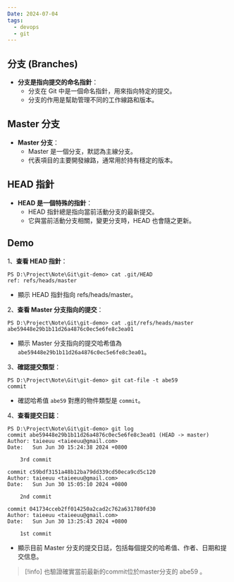 ```yaml
---
Date: 2024-07-04
tags:
  - devops
  - git
---
```

## 分支 (Branches)
- **分支是指向提交的命名指針**：
    - 分支在 Git 中是一個命名指針，用來指向特定的提交。
    - 分支的作用是幫助管理不同的工作線路和版本。
## Master 分支
- **Master 分支**：
    - Master 是一個分支，默認為主線分支。
    - 代表項目的主要開發線路，通常用於持有穩定的版本。
## HEAD 指針
- **HEAD 是一個特殊的指針**：
    - HEAD 指針總是指向當前活動分支的最新提交。
    - 它與當前活動分支相關，變更分支時，HEAD 也會隨之更新。
## Demo
1、**查看 HEAD 指針**：
```shell
PS D:\Project\Note\Git\git-demo> cat .git/HEAD
ref: refs/heads/master
```
- 顯示 HEAD 指針指向 refs/heads/master。

2、**查看 Master 分支指向的提交**：
```shell
PS D:\Project\Note\Git\git-demo> cat .git/refs/heads/master
abe59448e29b1b11d26a4876c0ec5e6fe8c3ea01
```
- 顯示 Master 分支指向的提交哈希值為 `abe59448e29b1b11d26a4876c0ec5e6fe8c3ea01`。

3、**確認提交類型**：
```shell
PS D:\Project\Note\Git\git-demo> git cat-file -t abe59
commit
```
- 確認哈希值 `abe59` 對應的物件類型是 `commit`。

4、**查看提交日誌**：
```shell
PS D:\Project\Note\Git\git-demo> git log
commit abe59448e29b1b11d26a4876c0ec5e6fe8c3ea01 (HEAD -> master)
Author: taieeuu <taieeuu@gmail.com>
Date:   Sun Jun 30 15:24:38 2024 +0800

    3rd commit

commit c59bdf3151a48b12ba79dd339cd50eca9cd5c120
Author: taieeuu <taieeuu@gmail.com>
Date:   Sun Jun 30 15:05:10 2024 +0800

    2nd commit

commit 041734cceb2ff014250a2cad2c762a631780fd30
Author: taieeuu <taieeuu@gmail.com>
Date:   Sun Jun 30 13:25:43 2024 +0800

    1st commit
```
- 顯示目前 Master 分支的提交日誌，包括每個提交的哈希值、作者、日期和提交信息。

>[!info]
>也驗證確實當前最新的commit位於master分支的 abe59 。